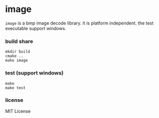 image
=====

`image` is a bmp image decode library. it is platform independent. the test executable support windows.

### build share

```shell
mkdir build
cmake ..
make image
```

### test (support windows)

```shell
make
make test
```

### license

MIT License
